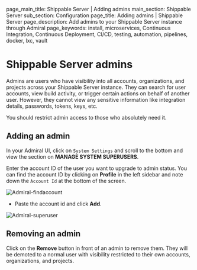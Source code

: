 page_main_title: Shippable Server | Adding admins
main_section: Shippable Server
sub_section: Configuration
page_title: Adding admins | Shippable Server
page_description: Add admins to your Shippable Server instance through Admiral
page_keywords: install, microservices, Continuous Integration, Continuous Deployment, CI/CD, testing, automation, pipelines, docker, lxc, vault

# Shippable Server admins

Admins are users who have visibility into all accounts, organizations, and projects across your Shippable Server instance. They can search for user accounts, view build activity, or trigger certain actions on behalf of another user. However, they cannot view any sensitive information like integration details, passwords, tokens, keys, etc.

You should restrict admin access to those who absolutely need it.

## Adding an admin

In your Admiral UI, click on `System Settings` and scroll to the bottom and view the section on **MANAGE SYSTEM SUPERUSERS**.

Enter the account ID of the user you want to upgrade to admin status. You can find the account ID by clicking
on  **Profile** in the left sidebar and note down the `Account Id` at the bottom of the screen.

<img src="/images/platform/server/find-account-id.png" alt="Admiral-findaccount">

* Paste the account id and click **Add**.

<img src="/images/platform/admiral/Admiral-superuser.png" alt="Admiral-superuser">

## Removing an admin

Click on the **Remove** button in front of an admin to remove them. They will be demoted to a normal user with visibility restricted to their own accounts, organizations, and projects.
